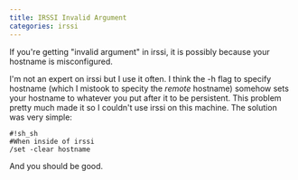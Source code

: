 ```yaml
---
title: IRSSI Invalid Argument
categories: irssi
---
```


If you're getting "invalid argument" in irssi, it is possibly because your hostname is misconfigured.

I'm not an expert on irssi but I use it often. I think the -h flag to specify
hostname (which I mistook to specity the *remote* hostname) somehow sets your
hostname to whatever you put after it to be persistent. This problem pretty much made it so I couldn't use irssi on this machine. The solution was very simple:

    #!sh_sh
    #When inside of irssi
    /set -clear hostname

And you should be good.
